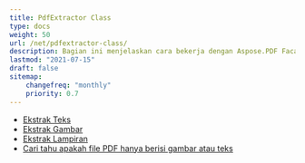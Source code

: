 ```yaml
---
title: PdfExtractor Class
type: docs
weight: 50
url: /net/pdfextractor-class/
description: Bagian ini menjelaskan cara bekerja dengan Aspose.PDF Facades menggunakan Kelas PdfExtractor.
lastmod: "2021-07-15"
draft: false
sitemap:
    changefreq: "monthly"
    priority: 0.7
---
```


- [Ekstrak Teks](/pdf/net/extract-text/)
- [Ekstrak Gambar](/pdf/net/extract-images/)
- [Ekstrak Lampiran](/pdf/net/extract-attachments/)
- [Cari tahu apakah file PDF hanya berisi gambar atau teks](/pdf/net/find-whether-pdf-file-contains-images-or-text-only/)